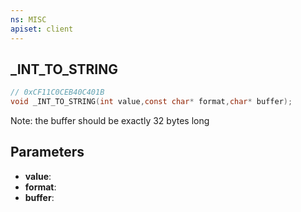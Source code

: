 ```yaml
---
ns: MISC
apiset: client
---
```

## _INT_TO_STRING

```c
// 0xCF11C0CEB40C401B
void _INT_TO_STRING(int value,const char* format,char* buffer);
```

Note: the buffer should be exactly 32 bytes long

## Parameters
* **value**:
* **format**:
* **buffer**:



